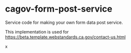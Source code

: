 # cagov-form-post-service

Service code for making your own form data post service.

This implementation is used for https://beta.template.webstandards.ca.gov/contact-us.html

x
